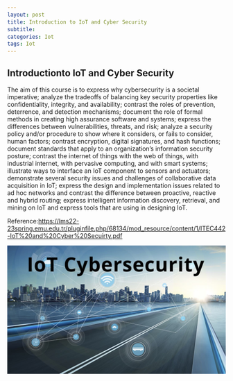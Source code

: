 ```yaml
---
layout: post
title: Introduction to IoT and Cyber Security
subtitle: 
categories: Iot
tags: Iot
---
```


## Introductionto IoT and Cyber Security

The aim of this course is to express why cybersecurity is a societal imperative; analyze the tradeoffs of balancing key
security properties like confidentiality, integrity, and availability; contrast the roles of prevention, deterrence, and
detection mechanisms; document the role of formal methods in creating high assurance software and systems; express
the differences between vulnerabilities, threats, and risk; analyze a security policy and/or procedure to show where it
considers, or fails to consider, human factors; contrast encryption, digital signatures, and hash functions; document
standards that apply to an organization’s information security posture; contrast the internet of things with the web of
things, with industrial internet, with pervasive computing, and with smart systems; illustrate ways to interface an IoT
component to sensors and actuators; demonstrate several security issues and challenges of collaborative data acquisition
in IoT; express the design and implementation issues related to ad hoc networks and contrast the difference between
proactive, reactive and hybrid routing; express intelligent information discovery, retrieval, and mining on IoT and express
tools that are using in designing IoT.

Reference:https://lms22-23spring.emu.edu.tr/pluginfile.php/68134/mod_resource/content/1/ITEC442-IoT%20and%20Cyber%20Secuirty.pdf






![datacamp certification](/assets/images/banners/intro.jpg)
